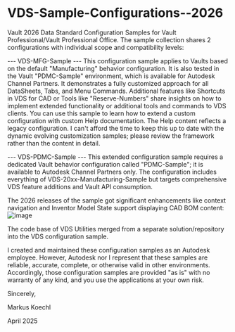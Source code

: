 # VDS-Sample-Configurations--2026

Vault 2026 Data Standard Configuration Samples for Vault Professional/Vault Professional Office.
The sample collection shares 2 configurations with individual scope and compatibility levels:

--- VDS-MFG-Sample --- This configuration sample applies to Vaults based on the default "Manufacturing" behavior configuration. It is also tested in the Vault "PDMC-Sample" environment, which is available for Autodesk Channel Partners. It demonstrates a fully customized approach for all DataSheets, Tabs, and Menu Commands. Additional features like Shortcuts in VDS for CAD or Tools like "Reserve-Numbers" share insights on how to implement extended functionality or additional tools and commands to VDS clients. You can use this sample to learn how to extend a custom configuration with custom Help documentation. The Help content reflects a legacy configuration. I can't afford the time to keep this up to date with the dynamic evolving customization samples; please review the framework rather than the content in detail.

--- VDS-PDMC-Sample --- This extended configuration sample requires a dedicated Vault behavior configuration called "PDMC-Sample"; it is available to Autodesk Channel Partners only. The configuration includes everything of VDS-20xx-Manufacturing-Sample but targets comprehensive VDS feature additions and Vault API consumption.

The 2026 releases of the sample got significant enhancements like context navigation and Inventor Model State support displaying CAD BOM content:
![image](https://github.com/user-attachments/assets/e0e9f0ee-f891-4020-b98c-24a938dd0e00)

The code base of VDS Utilities merged from a separate solution/repository into the VDS configuration sample.

I created and maintained these configuration samples as an Autodesk employee. However, Autodesk nor I represent that these samples are reliable, accurate, complete, or otherwise valid in other environments. Accordingly, those configuration samples are provided "as is" with no warranty of any kind, and you use the applications at your own risk.

Sincerely,

Markus Koechl

April 2025
